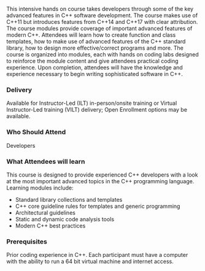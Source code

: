 <!-- C++ Advanced -->

This intensive hands on course takes developers through some of the key advanced features in C++ software development.
The course makes use of C++11 but introduces features from C++14 and C++17 with clear attribution. The course modules
provide coverage of important advanced features of modern C++. Attendees will learn how to create function and class
templates, how to make use of advanced features of the C++ standard library, how to design more effective/correct
programs and more. The course is organized into modules, each with hands on coding labs designed to reinforce the module
content and give attendees practical coding experience. Upon completion, attendees will have the knowledge and
experience necessary to begin writing sophisticated software in C++.


### Delivery

Available for Instructor-Led (ILT) in-person/onsite training or Virtual Instructor-Led training (VILT) delivery; Open Enrollment options may be available.


### Who Should Attend

Developers


### What Attendees will learn

This course is designed to provide experienced C++ developers with a look at the most important advanced topics in the
C++ programming language. Learning modules include:

- Standard library collections and templates
- C++ core guideline rules for templates and generic programming
- Architectural guidelines
- Static and dynamic code analysis tools
- Modern C++ best practices


### Prerequisites

Prior coding experience in C++. Each participant must have a computer with the ability to run a 64 bit virtual machine
and internet access.
